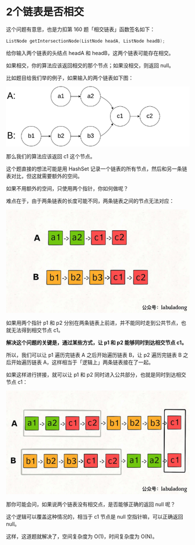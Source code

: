 # 2个链表是否相交

这个问题有意思，也是力扣第 160 题「相交链表」函数签名如下：

```c++
ListNode getIntersectionNode(ListNode headA, ListNode headB);
```

给你输入两个链表的头结点 headA 和 headB，这两个链表可能存在相交。

如果相交，你的算法应该返回相交的那个节点；如果没相交，则返回 null。

比如题目给我们举的例子，如果输入的两个链表如下图：

![](imgs/intersection-list.png)

那么我们的算法应该返回 c1 这个节点。

这个题直接的想法可能是用 HashSet 记录一个链表的所有节点，然后和另一条链表对比，但这就需要额外的空间。

如果不用额外的空间，只使用两个指针，你如何做呢？

难点在于，由于两条链表的长度可能不同，两条链表之间的节点无法对应：

![](imgs/before-concat.jpg)

如果用两个指针 p1 和 p2 分别在两条链表上前进，并不能同时走到公共节点，也就无法得到相交节点 c1。

**解决这个问题的关键是，通过某些方式，让 p1 和 p2 能够同时到达相交节点 c1。**

所以，我们可以让 p1 遍历完链表 A 之后开始遍历链表 B，让 p2 遍历完链表 B 之后开始遍历链表 A，这样相当于「逻辑上」两条链表接在了一起。

如果这样进行拼接，就可以让 p1 和 p2 同时进入公共部分，也就是同时到达相交节点 c1：

![](imgs/after-concat.jpg)

那你可能会问，如果说两个链表没有相交点，是否能够正确的返回 null 呢？

这个逻辑可以覆盖这种情况的，相当于 c1 节点是 null 空指针嘛，可以正确返回 null。

这样，这道题就解决了，空间复杂度为 O(1)，时间复杂度为 O(N)。